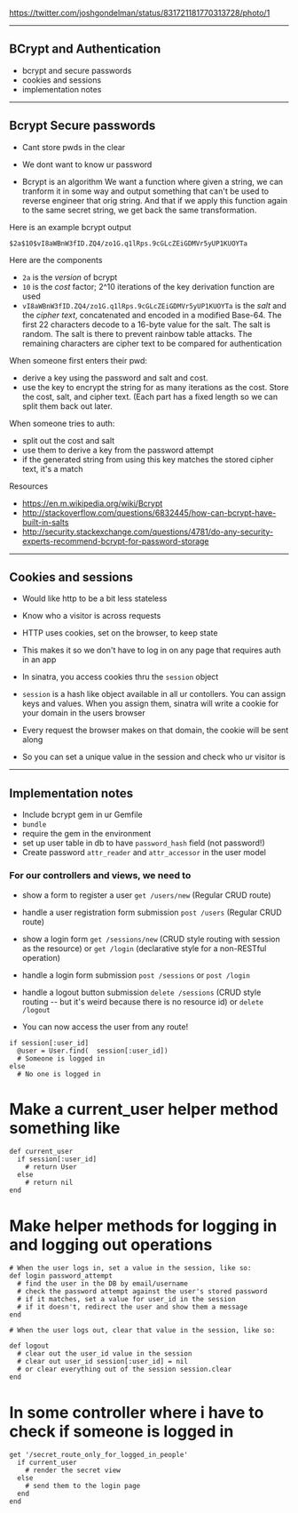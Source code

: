 https://twitter.com/joshgondelman/status/831721181770313728/photo/1

----------------------------------
BCrypt and Authentication
----------------------------------
- bcrypt and secure passwords
- cookies and sessions
- implementation notes

----------------------------------
Bcrypt Secure passwords
----------------------------------
- Cant store pwds in the clear
- We dont want to know ur password

- Bcrypt is an algorithm
We want a function where given a string, we can tranform it in some way and output something that can't be used to reverse engineer that orig string. And that if we apply this function again to the same secret string, we get back the same transformation.

Here is an example bcrypt output

`$2a$10$vI8aWBnW3fID.ZQ4/zo1G.q1lRps.9cGLcZEiGDMVr5yUP1KUOYTa`

Here are the components

- `2a` is the *version* of bcrypt
- `10` is the *cost* factor; 2^10 iterations of the key derivation function are used
- `vI8aWBnW3fID.ZQ4/zo1G.q1lRps.9cGLcZEiGDMVr5yUP1KUOYTa` is the *salt* and the *cipher text*, concatenated and encoded in a modified Base-64. The first 22 characters decode to a 16-byte value for the salt. The salt is random.  The salt is there to prevent rainbow table attacks. The remaining characters are cipher text to be compared for authentication

When someone first enters their pwd:
- derive a key using the password and salt and cost.
- use the key to encrypt the string for as many iterations as the cost. Store the cost, salt, and cipher text. (Each part has a fixed length so we can split them back out later.

When someone tries to auth:
- split out the cost and salt
- use them to derive a key from the password attempt
- if the generated string from using this key matches the stored cipher text, it's a match

Resources
- https://en.m.wikipedia.org/wiki/Bcrypt
- http://stackoverflow.com/questions/6832445/how-can-bcrypt-have-built-in-salts
- http://security.stackexchange.com/questions/4781/do-any-security-experts-recommend-bcrypt-for-password-storage

----------------------------------
Cookies and sessions
----------------------------------
- Would like http to be a bit less stateless
- Know who a visitor is across requests
- HTTP uses cookies, set on the browser, to keep state
- This makes it so we don't have to log in on any page that requires auth in an app

- In sinatra, you access cookies thru the `session` object
- `session` is a hash like object available in all ur contollers. You can assign keys and values. When you assign them, sinatra will write a cookie for your domain in the users browser
- Every request the browser makes on that domain, the cookie will be sent along
- So you can set a unique value in the session and check who ur visitor is


----------------------------------
Implementation notes
----------------------------------

- Include bcrypt gem in ur Gemfile
- `bundle`
- require the gem in the environment
- set up user table in db to have `password_hash` field (not password!)
- Create password `attr_reader` and `attr_accessor` in the user model

### For our controllers and views, we need to

- show a form to register a user
`get /users/new`   (Regular CRUD route)

- handle a user registration form submission
`post /users`   (Regular CRUD route)

- show a login form
`get /sessions/new` (CRUD style routing with session as the resource)
or
`get /login`  (declarative style for a non-RESTful operation)

- handle a login form submission
`post /sessions`
or 
`post /login`

- handle a logout button submission
`delete /sessions` (CRUD style routing -- but it's weird because there is no resource id)
or
`delete /logout`


- You can now access the user from any route!
```
if session[:user_id]
  @user = User.find(  session[:user_id])
  # Someone is logged in
else
  # No one is logged in
```

# Make a current_user helper method something like
```
def current_user
  if session[:user_id]
    # return User
  else
    # return nil
end
```

# Make helper methods for logging in and logging out operations

```
# When the user logs in, set a value in the session, like so:
def login password_attempt
  # find the user in the DB by email/username
  # check the password attempt against the user's stored password
  # if it matches, set a value for user_id in the session
  # if it doesn't, redirect the user and show them a message
end
```

```
# When the user logs out, clear that value in the session, like so:

def logout
  # clear out the user_id value in the session
  # clear out user_id session[:user_id] = nil
  # or clear everything out of the session session.clear
end
```

# In some controller where i have to check if someone is logged in

```
get '/secret_route_only_for_logged_in_people'
  if current_user
    # render the secret view
  else
    # send them to the login page
  end
end
```
